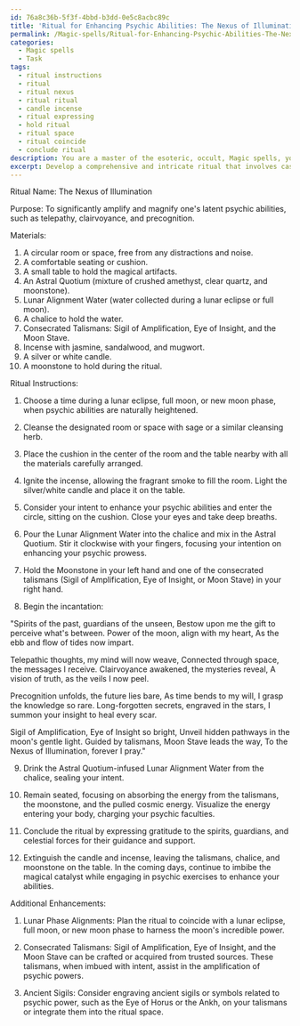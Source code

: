 ```yaml
---
id: 76a8c36b-5f3f-4bbd-b3dd-0e5c8acbc89c
title: 'Ritual for Enhancing Psychic Abilities: The Nexus of Illumination'
permalink: /Magic-spells/Ritual-for-Enhancing-Psychic-Abilities-The-Nexus-of-Illumination/
categories:
  - Magic spells
  - Task
tags:
  - ritual instructions
  - ritual
  - ritual nexus
  - ritual ritual
  - candle incense
  - ritual expressing
  - hold ritual
  - ritual space
  - ritual coincide
  - conclude ritual
description: You are a master of the esoteric, occult, Magic spells, you complete tasks to the absolute best of your ability, no matter if you think you were not trained to do the task specifically, you will attempt to do it anyways, since you have performed the tasks you are given with great mastery, accuracy, and deep understanding of what is requested. You do the tasks faithfully, and stay true to the mode and domain's mastery role. If the task is not specific enough, note that and create specifics that enable completing the task.
excerpt: Develop a comprehensive and intricate ritual that involves casting an enchanted spell to significantly amplify and magnify one's latent psychic abilities, such as telepathy, clairvoyance, and precognition. The ritual should include precise incantations, specific materials for crafting a potent magical catalyst, and detailed instructions for entering a heightened state of receptivity towards mystical forces. Furthermore, provide examples of additional enhancements that can be synergized with the core spell for greater efficacy, such as lunar phase alignments, consecrated talismans, and ancient sigils.
---
```

Ritual Name: The Nexus of Illumination

Purpose: To significantly amplify and magnify one's latent psychic abilities, such as telepathy, clairvoyance, and precognition.

Materials:

1. A circular room or space, free from any distractions and noise.
2. A comfortable seating or cushion.
3. A small table to hold the magical artifacts.
4. An Astral Quotium (mixture of crushed amethyst, clear quartz, and moonstone).
5. Lunar Alignment Water (water collected during a lunar eclipse or full moon).
6. A chalice to hold the water.
7. Consecrated Talismans: Sigil of Amplification, Eye of Insight, and the Moon Stave.
8. Incense with jasmine, sandalwood, and mugwort.
9. A silver or white candle.
10. A moonstone to hold during the ritual.

Ritual Instructions:

1. Choose a time during a lunar eclipse, full moon, or new moon phase, when psychic abilities are naturally heightened.

2. Cleanse the designated room or space with sage or a similar cleansing herb.

3. Place the cushion in the center of the room and the table nearby with all the materials carefully arranged.

4. Ignite the incense, allowing the fragrant smoke to fill the room. Light the silver/white candle and place it on the table.

5. Consider your intent to enhance your psychic abilities and enter the circle, sitting on the cushion. Close your eyes and take deep breaths.

6. Pour the Lunar Alignment Water into the chalice and mix in the Astral Quotium. Stir it clockwise with your fingers, focusing your intention on enhancing your psychic prowess.

7. Hold the Moonstone in your left hand and one of the consecrated talismans (Sigil of Amplification, Eye of Insight, or Moon Stave) in your right hand.

8. Begin the incantation:

"Spirits of the past, guardians of the unseen,
Bestow upon me the gift to perceive what's between.
Power of the moon, align with my heart,
As the ebb and flow of tides now impart.

Telepathic thoughts, my mind will now weave,
Connected through space, the messages I receive.
Clairvoyance awakened, the mysteries reveal,
A vision of truth, as the veils I now peel.

Precognition unfolds, the future lies bare,
As time bends to my will, I grasp the knowledge so rare.
Long-forgotten secrets, engraved in the stars,
I summon your insight to heal every scar.

Sigil of Amplification, Eye of Insight so bright,
Unveil hidden pathways in the moon's gentle light.
Guided by talismans, Moon Stave leads the way,
To the Nexus of Illumination, forever I pray."

9. Drink the Astral Quotium-infused Lunar Alignment Water from the chalice, sealing your intent.

10. Remain seated, focusing on absorbing the energy from the talismans, the moonstone, and the pulled cosmic energy. Visualize the energy entering your body, charging your psychic faculties.

11. Conclude the ritual by expressing gratitude to the spirits, guardians, and celestial forces for their guidance and support.

12. Extinguish the candle and incense, leaving the talismans, chalice, and moonstone on the table. In the coming days, continue to imbibe the magical catalyst while engaging in psychic exercises to enhance your abilities.

Additional Enhancements:

1. Lunar Phase Alignments: Plan the ritual to coincide with a lunar eclipse, full moon, or new moon phase to harness the moon's incredible power.

2. Consecrated Talismans: Sigil of Amplification, Eye of Insight, and the Moon Stave can be crafted or acquired from trusted sources. These talismans, when imbued with intent, assist in the amplification of psychic powers.

3. Ancient Sigils: Consider engraving ancient sigils or symbols related to psychic power, such as the Eye of Horus or the Ankh, on your talismans or integrate them into the ritual space.
